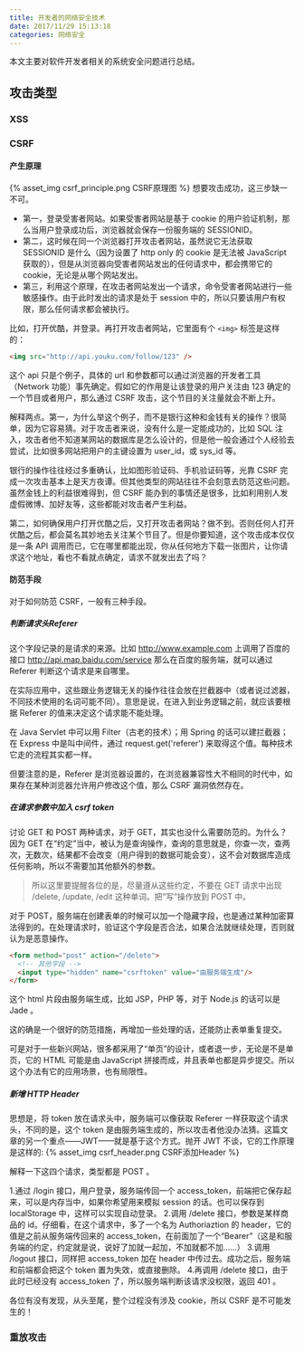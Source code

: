 ```yaml
---
title: 开发者的网络安全技术
date: 2017/11/29 15:13:18
categories: 网络安全
---
```

本文主要对软件开发者相关的系统安全问题进行总结。

## 攻击类型

### XSS



### CSRF

#### 产生原理
{% asset_img csrf_principle.png CSRF原理图 %}
想要攻击成功，这三步缺一不可。

* 第一，登录受害者网站。如果受害者网站是基于 cookie 的用户验证机制，那么当用户登录成功后，浏览器就会保存一份服务端的 SESSIONID。
* 第二，这时候在同一个浏览器打开攻击者网站，虽然说它无法获取 SESSIONID 是什么（因为设置了 http only 的 cookie 是无法被 JavaScript 获取的），但是从浏览器向受害者网站发出的任何请求中，都会携带它的 cookie，无论是从哪个网站发出。
* 第三，利用这个原理，在攻击者网站发出一个请求，命令受害者网站进行一些敏感操作。由于此时发出的请求是处于 session 中的，所以只要该用户有权限，那么任何请求都会被执行。

比如，打开优酷，并登录。再打开攻击者网站，它里面有个 `<img>` 标签是这样的：

```html
<img src="http://api.youku.com/follow/123" /> 
```  

这个 api 只是个例子，具体的 url 和参数都可以通过浏览器的开发者工具（Network 功能）事先确定。假如它的作用是让该登录的用户关注由 123 确定的一个节目或者用户，那么通过 CSRF 攻击，这个节目的关注量就会不断上升。

解释两点。第一，为什么举这个例子，而不是银行这种和金钱有关的操作？很简单，因为它容易猜。对于攻击者来说，没有什么是一定能成功的，比如 SQL 注入，攻击者他不知道某网站的数据库是怎么设计的，但是他一般会通过个人经验去尝试，比如很多网站把用户的主键设置为 user_id，或 sys_id 等。

银行的操作往往经过多重确认，比如图形验证码、手机验证码等，光靠 CSRF 完成一次攻击基本上是天方夜谭。但其他类型的网站往往不会刻意去防范这些问题。虽然金钱上的利益很难得到，但 CSRF 能办到的事情还是很多，比如利用别人发虚假微博、加好友等，这些都能对攻击者产生利益。

第二，如何确保用户打开优酷之后，又打开攻击者网站？做不到。否则任何人打开优酷之后，都会莫名其妙地去关注某个节目了。但是你要知道，这个攻击成本仅仅是一条 API 调用而已，它在哪里都能出现，你从任何地方下载一张图片，让你请求这个地址，看也不看就点确定，请求不就发出去了吗？

#### 防范手段
对于如何防范 CSRF，一般有三种手段。

##### 判断请求头Referer
这个字段记录的是请求的来源。比如 http://www.example.com 上调用了百度的接口 http://api.map.baidu.com/service 那么在百度的服务端，就可以通过 Referer 判断这个请求是来自哪里。

在实际应用中，这些跟业务逻辑无关的操作往往会放在拦截器中（或者说过滤器，不同技术使用的名词可能不同）。意思是说，在进入到业务逻辑之前，就应该要根据 Referer 的值来决定这个请求能不能处理。

在 Java Servlet 中可以用 Filter（古老的技术）；用 Spring 的话可以建拦截器；在 Express 中是叫中间件，通过 request.get('referer') 来取得这个值。每种技术它走的流程其实都一样。

但要注意的是，Referer 是浏览器设置的，在浏览器兼容性大不相同的时代中，如果存在某种浏览器允许用户修改这个值，那么 CSRF 漏洞依然存在。

##### 在请求参数中加入 csrf token
讨论 GET 和 POST 两种请求，对于 GET，其实也没什么需要防范的。为什么？因为 GET 在“约定”当中，被认为是查询操作，查询的意思就是，你查一次，查两次，无数次，结果都不会改变（用户得到的数据可能会变），这不会对数据库造成任何影响，所以不需要加其他额外的参数。

> 所以这里要提醒各位的是，尽量遵从这些约定，不要在 GET 请求中出现 /delete, /update, /edit 这种单词。把“写”操作放到 POST 中。

对于 POST，服务端在创建表单的时候可以加一个隐藏字段，也是通过某种加密算法得到的。在处理请求时，验证这个字段是否合法，如果合法就继续处理，否则就认为是恶意操作。

```html
<form method="post" action="/delete">
  <!-- 其他字段 -->
  <input type="hidden" name="csrftoken" value="由服务端生成"/>
</form>
``` 

这个 html 片段由服务端生成，比如 JSP，PHP 等，对于 Node.js 的话可以是 Jade 。

这的确是一个很好的防范措施，再增加一些处理的话，还能防止表单重复提交。

可是对于一些新兴网站，很多都采用了“单页”的设计，或者退一步，无论是不是单页，它的 HTML 可能是由 JavaScript 拼接而成，并且表单也都是异步提交。所以这个办法有它的应用场景，也有局限性。

##### 新增 HTTP Header

思想是，将 token 放在请求头中，服务端可以像获取 Referer 一样获取这个请求头，不同的是，这个 token 是由服务端生成的，所以攻击者他没办法猜。这篇文章的另一个重点——JWT——就是基于这个方式。抛开 JWT 不谈，它的工作原理是这样的:
{% asset_img csrf_header.png CSRF添加Header %}

解释一下这四个请求，类型都是 POST 。

1.通过 /login 接口，用户登录，服务端传回一个 access_token，前端把它保存起来，可以是内存当中，如果你希望用来模拟 session 的话。也可以保存到 localStorage 中，这样可以实现自动登录。
2.调用 /delete 接口，参数是某样商品的 id。仔细看，在这个请求中，多了一个名为 Authoriaztion 的 header，它的值是之前从服务端传回来的 access_token，在前面加了一个“Bearer”（这是和服务端的约定，约定就是说，说好了加就一起加，不加就都不加……）
3.调用 /logout 接口，同样把 access_token 加在 header 中传过去。成功之后，服务端和前端都会把这个 token 置为失效，或直接删除。
4.再调用 /delete 接口，由于此时已经没有 access_token 了，所以服务端判断该请求没权限，返回 401 。

各位有没有发现，从头至尾，整个过程没有涉及 cookie，所以 CSRF 是不可能发生的！

### 重放攻击


